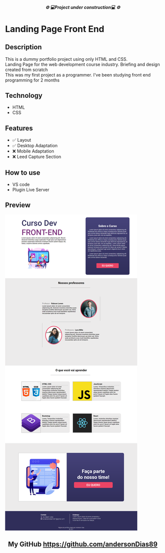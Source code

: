 
<h5 align="center">⚙️ 💻Project under construction💻 ⚙️</h5>


<h1>Landing Page Front End</h1>

<h2>Description</h2>
<p>This is a dummy portfolio project using only HTML and CSS. <br>
Landing Page for the web development course industry. Briefing and design created from scratch <br>
This was my first project as a programmer. I've been studying front end programming for 2 months
</p>

<h2>Technology</h2>

<ul>
<li>HTML</li>
<li>CSS</li>
</ul>

<h2>Features</h2>

<ul>
<li>✅ Layout</li>
<li>✅ Desktop Adaptation</li>
<li>❌ Mobile Adaptation</li>
<li>❌ Leed Capture Section</li>
</ul>

<h2>How to use</h2>
<ul>
<li>VS code</li>
<li>Plugin Live Server</li>
</ul>


<h2>Preview</h2>

![Preview Lading Page](/img/WEB-SITE-LANDING-PAGE-CURSO-DEV.png)

<h2 align="center"> My GitHub <a href="https://github.com/andersonDias89">https://github.com/andersonDias89</a></h2>


